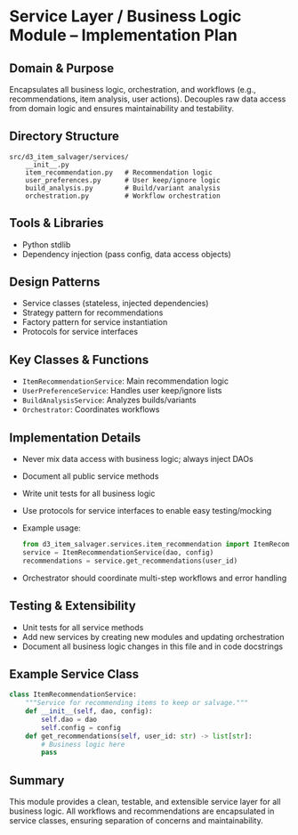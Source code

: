 # Service Layer / Business Logic Module – Implementation Plan

## Domain & Purpose

Encapsulates all business logic, orchestration, and workflows (e.g., recommendations, item analysis, user actions). Decouples raw data access from domain logic and ensures maintainability and testability.

## Directory Structure

```directory
src/d3_item_salvager/services/
    __init__.py
    item_recommendation.py   # Recommendation logic
    user_preferences.py      # User keep/ignore logic
    build_analysis.py        # Build/variant analysis
    orchestration.py         # Workflow orchestration
```

## Tools & Libraries

- Python stdlib
- Dependency injection (pass config, data access objects)

## Design Patterns

- Service classes (stateless, injected dependencies)
- Strategy pattern for recommendations
- Factory pattern for service instantiation
- Protocols for service interfaces

## Key Classes & Functions

- `ItemRecommendationService`: Main recommendation logic
- `UserPreferenceService`: Handles user keep/ignore lists
- `BuildAnalysisService`: Analyzes builds/variants
- `Orchestrator`: Coordinates workflows

## Implementation Details

- Never mix data access with business logic; always inject DAOs
- Document all public service methods
- Write unit tests for all business logic
- Use protocols for service interfaces to enable easy testing/mocking
- Example usage:

  ```python
  from d3_item_salvager.services.item_recommendation import ItemRecommendationService
  service = ItemRecommendationService(dao, config)
  recommendations = service.get_recommendations(user_id)
  ```

- Orchestrator should coordinate multi-step workflows and error handling

## Testing & Extensibility

- Unit tests for all service methods
- Add new services by creating new modules and updating orchestration
- Document all business logic changes in this file and in code docstrings

## Example Service Class

```python
class ItemRecommendationService:
    """Service for recommending items to keep or salvage."""
    def __init__(self, dao, config):
        self.dao = dao
        self.config = config
    def get_recommendations(self, user_id: str) -> list[str]:
        # Business logic here
        pass
```

## Summary

This module provides a clean, testable, and extensible service layer for all business logic. All workflows and recommendations are encapsulated in service classes, ensuring separation of concerns and maintainability.
